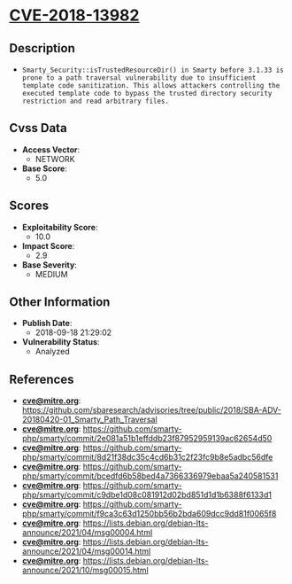 
# [CVE-2018-13982](https://cve.mitre.org/cgi-bin/cvename.cgi?name=CVE-2018-13982)

## Description

- `Smarty_Security::isTrustedResourceDir() in Smarty before 3.1.33 is prone to a path traversal vulnerability due to insufficient template code sanitization. This allows attackers controlling the executed template code to bypass the trusted directory security restriction and read arbitrary files.`

## Cvss Data

- **Access Vector**:
  - NETWORK
- **Base Score**:
  - 5.0

## Scores

- **Exploitability Score**:
  - 10.0
- **Impact Score**:
  - 2.9
- **Base Severity**:
  - MEDIUM

## Other Information

- **Publish Date**:
  - 2018-09-18 21:29:02
- **Vulnerability Status**:
  - Analyzed

## References

- **cve@mitre.org**: https://github.com/sbaresearch/advisories/tree/public/2018/SBA-ADV-20180420-01_Smarty_Path_Traversal
- **cve@mitre.org**: https://github.com/smarty-php/smarty/commit/2e081a51b1effddb23f87952959139ac62654d50
- **cve@mitre.org**: https://github.com/smarty-php/smarty/commit/8d21f38dc35c4cd6b31c2f23fc9b8e5adbc56dfe
- **cve@mitre.org**: https://github.com/smarty-php/smarty/commit/bcedfd6b58bed4a7366336979ebaa5a240581531
- **cve@mitre.org**: https://github.com/smarty-php/smarty/commit/c9dbe1d08c081912d02bd851d1d1b6388f6133d1
- **cve@mitre.org**: https://github.com/smarty-php/smarty/commit/f9ca3c63d1250bb56b2bda609dcc9dd81f0065f8
- **cve@mitre.org**: https://lists.debian.org/debian-lts-announce/2021/04/msg00004.html
- **cve@mitre.org**: https://lists.debian.org/debian-lts-announce/2021/04/msg00014.html
- **cve@mitre.org**: https://lists.debian.org/debian-lts-announce/2021/10/msg00015.html
